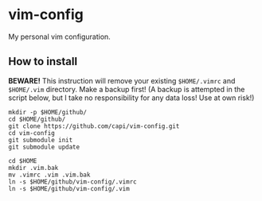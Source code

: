 vim-config
==========

My personal vim configuration.

How to install
-----------

**BEWARE!** This instruction will remove your existing ```$HOME/.vimrc``` and ```$HOME/.vim``` directory. Make a backup first! (A backup is attempted in the script below, but I take no responsibility for any data loss! Use at own risk!)

    mkdir -p $HOME/github/
    cd $HOME/github/
    git clone https://github.com/capi/vim-config.git
    cd vim-config
    git submodule init
    git submodule update
    
    cd $HOME
    mkdir .vim.bak
    mv .vimrc .vim .vim.bak
    ln -s $HOME/github/vim-config/.vimrc
    ln -s $HOME/github/vim-config/.vim

